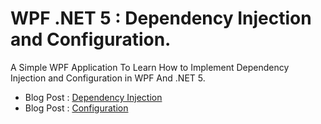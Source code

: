 # WPF .NET 5 : Dependency Injection and Configuration.
A Simple WPF Application To Learn How to Implement Dependency Injection and Configuration in WPF And .NET 5. <br />
- Blog Post : [Dependency Injection](https://softamoz.com/implementing-dependency-injection-in-wpf-net-5/) <br />
- Blog Post : [Configuration](https://softamoz.com/implementing-configuration-and-app-settings-in-wpf-net/)
